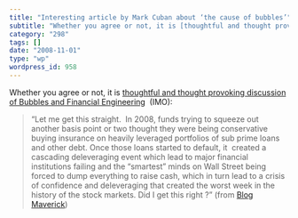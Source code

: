 ```yaml
---
title: "Interesting article by Mark Cuban about ‘the cause of bubbles’"
subtitle: "Whether you agree or not, it is [thoughtful and thought provoking discussion of Bubbles and Financia..."
category: "298"
tags: []
date: "2008-11-01"
type: "wp"
wordpress_id: 958
---
```

Whether you agree or not, it is [thoughtful and thought provoking discussion of Bubbles and Financial Engineering](http://blogmaverick.com/2008/10/11/the-cause-of-bubbles-investment-vs-financial-engineering/)  (IMO):
> “Let me get this straight.  In 2008, funds trying to squeeze out another basis point or two thought they were being conservative  buying insurance on heavily leveraged portfolios of sub prime loans and other debt. Once those loans started to default, it  created a cascading deleveraging event which lead to major financial institutions failing and the “smartest” minds on Wall Street being forced to dump everything to raise cash, which in turn lead to a crisis of confidence and deleveraging that created the worst week in the history of the stock markets. Did I get this right ?” (from [Blog Maverick](http://blogmaverick.com/2008/10/11/the-cause-of-bubbles-investment-vs-financial-engineering/))